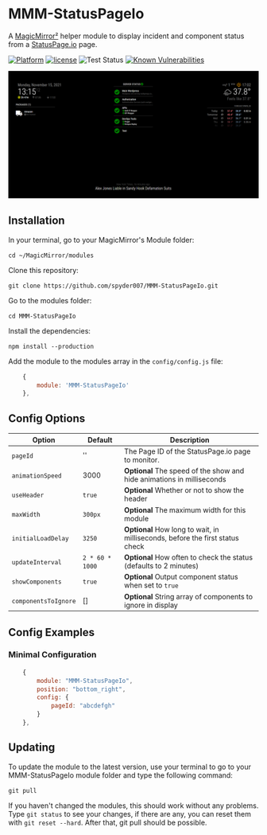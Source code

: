 # MMM-StatusPageIo

A [MagicMirror²](https://magicmirror.builders) helper module to display incident and component status from a [StatusPage.io](https://statuspage.io) page.

[![Platform](https://img.shields.io/badge/platform-MagicMirror-informational)](https://MagicMirror.builders)
[![license](https://img.shields.io/github/license/mashape/apistatus.svg)](https://raw.githubusercontent.com/spyder007/MMM-StatusPageIo/master/LICENSE)
![Test Status](https://github.com/spyder007/MMM-StatusPageIo/actions/workflows/node.js.yml/badge.svg)
[![Known Vulnerabilities](https://snyk.io/test/github/spyder007/MMM-StatusPageIo/badge.svg)](https://snyk.io/test/github/spyder007/MMM-StatusPageIo)

![Example Scheduling](.github/example-screenshot.png)

## Installation

In your terminal, go to your MagicMirror's Module folder:

```
cd ~/MagicMirror/modules
```

Clone this repository:

```
git clone https://github.com/spyder007/MMM-StatusPageIo.git
```

Go to the modules folder:

```
cd MMM-StatusPageIo
```

Install the dependencies:

```
npm install --production
```

Add the module to the modules array in the `config/config.js` file:

```javascript
    {
        module: 'MMM-StatusPageIo'
    },
```

## Config Options

| **Option**           | **Default**     | **Description**                                                               |
| -------------------- | --------------- | ----------------------------------------------------------------------------- |
| `pageId`             | ''              | The Page ID of the StatusPage.io page to monitor.                             |
| `animationSpeed`     | 3000            | **Optional** The speed of the show and hide animations in milliseconds        |
| `useHeader`          | `true`          | **Optional** Whether or not to show the header                                |
| `maxWidth`           | `300px`         | **Optional** The maximum width for this module                                |
| `initialLoadDelay`   | `3250`          | **Optional** How long to wait, in milliseconds, before the first status check |
| `updateInterval`     | `2 * 60 * 1000` | **Optional** How often to check the status (defaults to 2 minutes)            |
| `showComponents`     | `true`          | **Optional** Output component status when set to `true`                       |
| `componentsToIgnore` | []              | **Optional** String array of components to ignore in display                  |

## Config Examples

### Minimal Configuration

```javascript
    {
		module: "MMM-StatusPageIo",
		position: "bottom_right",
		config: {
			pageId: "abcdefgh"
		}
	},
```

## Updating

To update the module to the latest version, use your terminal to go to your MMM-StatusPageIo module folder and type the following command:

```
git pull
```

If you haven't changed the modules, this should work without any problems.
Type `git status` to see your changes, if there are any, you can reset them with `git reset --hard`. After that, git pull should be possible.
